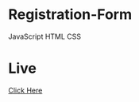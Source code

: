 # Registration-Form
JavaScript HTML CSS

# Live 
[Click Here](https://mousumimalik.github.io/Registration-Form/)
